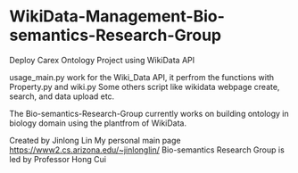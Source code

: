 # WikiData-Management-Bio-semantics-Research-Group

Deploy Carex Ontology Project using WikiData API

usage_main.py work for the Wiki_Data API, it perfrom the functions with Property.py and wiki.py
Some others script like wikidata webpage create, search, and data upload etc.

The Bio-semantics-Research-Group currently works on building ontology in biology domain using the plantfrom of WikiData.

Created by Jinlong Lin
My personal main page https://www2.cs.arizona.edu/~jinlonglin/
Bio-semantics Research Group is led by Professor Hong Cui

